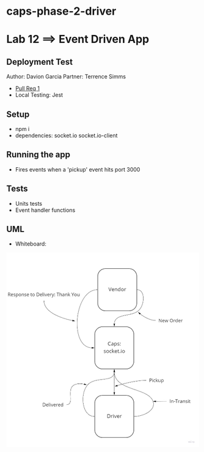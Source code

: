 # caps-phase-2-driver

# Lab 12 ==> Event Driven App

## Deployment Test

Author: Davion Garcia
Partner: Terrence Simms

- [Pull Req 1](https://github.com/Vektur/caps-phase-2-driver/pull/1)
- Local Testing: Jest

## Setup
- npm i
- dependencies: socket.io socket.io-client

## Running the app

- Fires events when a 'pickup' event hits port 3000

## Tests

- Units tests
- Event handler functions

## UML

- Whiteboard:

![UML-Lab12](UML-Lab12.jpg)

